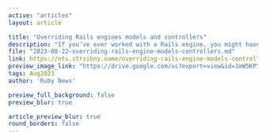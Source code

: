 ```yaml
---
active: "articles"
layout: article

title: "Overriding Rails engines models and controllers"
description: "If you’ve ever worked with a Rails engine, you might have come to a moment you needed to quickly override something. But do you know how to override the engine application files from within your Rails application?"
file: "2023-08-22-overriding-rails-engine-models-controllers.md"
link: https://nts.strzibny.name/overriding-rails-engine-models-controllers/
preview_image_link: "https://drive.google.com/uc?export=view&id=1mW5KPYAop47QSal7i_kl4lvl36ptZoXm"
tags: Aug2023
author: 'Ruby News'

preview_full_background: false
preview_blur: true

article_preview_blur: true
round_borders: false
---
```

